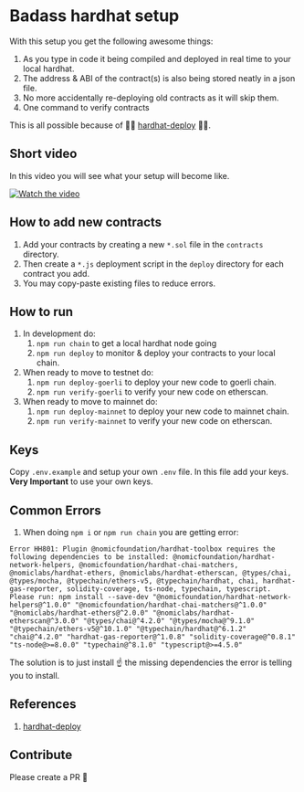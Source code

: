 # Badass hardhat setup

With this setup you get the following awesome things:

1. As you type in code it being compiled and deployed in real time to your local hardhat.
2. The address & ABI of the contract(s) is also being stored neatly in a json file.
3. No more accidentally re-deploying old contracts as it will skip them.
4. One command to verify contracts

This is all possible because of 🎉🎉 [hardhat-deploy](https://github.com/wighawag/hardhat-deploy) 🎉🎉.

## Short video

In this video you will see what your setup will become like.

[![Watch the video](https://img.youtube.com/vi/LA2EZPCyLZI/0.jpg)](https://youtu.be/LA2EZPCyLZI)

## How to add new contracts

1. Add your contracts by creating a new `*.sol` file in the `contracts` directory.
2. Then create a `*.js` deployment script in the `deploy` directory for each contract you add.
3. You may copy-paste existing files to reduce errors.

## How to run

1. In development do:
   1. `npm run chain` to get a local hardhat node going
   2. `npm run deploy` to monitor & deploy your contracts to your local chain.
2. When ready to move to testnet do:
   1. `npm run deploy-goerli` to deploy your new code to goerli chain.
   2. `npm run verify-goerli` to verify your new code on etherscan.
3. When ready to move to mainnet do:
   1. `npm run deploy-mainnet` to deploy your new code to mainnet chain.
   2. `npm run verify-mainnet` to verify your new code on etherscan.

## Keys

Copy `.env.example` and setup your own `.env` file. In this file add your keys. **Very Important** to use your own keys.

## Common Errors

1. When doing `npm i` or `npm run chain` you are getting error:
```
Error HH801: Plugin @nomicfoundation/hardhat-toolbox requires the following dependencies to be installed: @nomicfoundation/hardhat-network-helpers, @nomicfoundation/hardhat-chai-matchers, @nomiclabs/hardhat-ethers, @nomiclabs/hardhat-etherscan, @types/chai, @types/mocha, @typechain/ethers-v5, @typechain/hardhat, chai, hardhat-gas-reporter, solidity-coverage, ts-node, typechain, typescript.
Please run: npm install --save-dev "@nomicfoundation/hardhat-network-helpers@^1.0.0" "@nomicfoundation/hardhat-chai-matchers@^1.0.0" "@nomiclabs/hardhat-ethers@^2.0.0" "@nomiclabs/hardhat-etherscan@^3.0.0" "@types/chai@^4.2.0" "@types/mocha@^9.1.0" "@typechain/ethers-v5@^10.1.0" "@typechain/hardhat@^6.1.2" "chai@^4.2.0" "hardhat-gas-reporter@^1.0.8" "solidity-coverage@^0.8.1" "ts-node@>=8.0.0" "typechain@^8.1.0" "typescript@>=4.5.0"
```
The solution is to just install ☝️ the missing dependencies the error is telling you to install.

## References

1. [hardhat-deploy](https://github.com/wighawag/hardhat-deploy)

## Contribute

Please create a PR 🙏